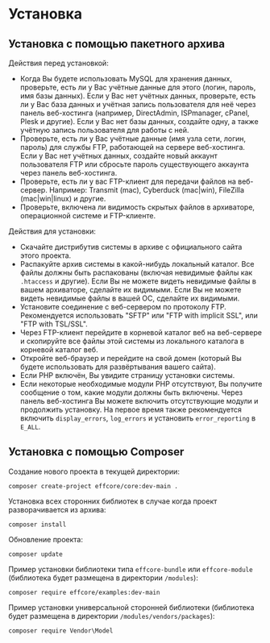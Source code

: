 

Установка
=====================================================================


Установка с помощью пакетного архива
---------------------------------------------------------------------

Действия перед установкой:
- Когда Вы будете использовать MySQL для хранения данных, проверьте,
  есть ли у Вас учётные данные для этого (логин, пароль, имя базы данных).
  Если у Вас нет учётных данных, проверьте, есть ли у Вас база данных
  и учётная запись пользователя для неё через панель веб-хостинга (например,
  DirectAdmin, ISPmanager, cPanel, Plesk и другие).
  Если у Вас нет базы данных, создайте одну, а также учётную запись
  пользователя для работы с ней.
- Проверьте, есть ли у Вас учётные данные (имя узла сети, логин, пароль)
  для службы FTP, работающей на сервере веб-хостинга.
  Если у Вас нет учётных данных, создайте новый аккаунт
  пользователя FTP или сбросьте пароль существующего аккаунта
  через панель веб-хостинга.
- Проверьте, есть ли у вас FTP-клиент для передачи файлов
  на веб-сервер. Например: Transmit (mac), Cyberduck (mac|win),
  FileZilla (mac|win|linux) и другие.
- Проверьте, включена ли видимость скрытых файлов в архиваторе,
  операционной системе и FTP-клиенте.

Действия для установки:
- Скачайте дистрибутив системы в архиве с официального
  сайта этого проекта.
- Распакуйте архив системы в какой-нибудь локальный каталог.
  Все файлы должны быть распакованы (включая невидимые файлы как `.htaccess` и другие).
  Если Вы не можете видеть невидимые файлы в вашем архиваторе, сделайте их видимыми.
  Если Вы не можете видеть невидимые файлы в вашей ОС, сделайте их видимыми.
- Установите соединение с веб-сервером по протоколу FTP.
  Рекомендуется использовать "SFTP" или "FTP with implicit SSL", или
  "FTP with TSL/SSL".
- Через FTP-клиент перейдите в корневой каталог веб на веб-сервере
  и скопируйте все файлы этой системы из локального каталога
  в корневой каталог веб.
- Откройте веб-браузер и перейдите на свой домен (который Вы будете
  использовать для развёртывания вашего сайта).
- Если PHP включён, Вы увидите страницу установки системы.
- Если некоторые необходимые модули PHP отсутствуют, Вы получите
  сообщение о том, какие модули должны быть включены.
  Через панель веб-хостинга Вы можете включить отсутствующие
  модули и продолжить установку.
  На первое время также рекомендуется включить `display_errors`,
  `log_errors` и установить `error_reporting` в `E_ALL`.


Установка с помощью Composer
---------------------------------------------------------------------

Создание нового проекта в текущей директории:

    composer create-project effcore/core:dev-main .

Установка всех сторонних библиотек в случае когда проект разворачивается из архива:

    composer install

Обновление проекта:

    composer update

Пример установки библиотеки типа `effcore-bundle` или `effcore-module` (библиотека
будет размещена в директории `/modules`):

    composer require effcore/examples:dev-main

Пример установки универсальной сторонней библиотеки (библиотека
будет размещена в директории `/modules/vendors/packages`):

    composer require Vendor\Model

